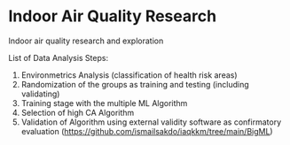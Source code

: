 # Indoor Air Quality Research
Indoor air quality research and exploration

List of Data Analysis Steps:
1) Environmetrics Analysis (classification of health risk areas)
2) Randomization of the groups as training and testing (including validating)
3) Training stage with the multiple ML Algorithm
4) Selection of high CA Algorithm 
5) Validation of Algorithm using external validity software as confirmatory evaluation (https://github.com/ismailsakdo/iaqkkm/tree/main/BigML)
